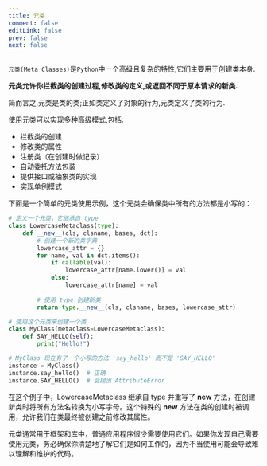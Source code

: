 ```yaml
---
title: 元类
comment: false
editLink: false
prev: false
next: false
---
```


`元类(Meta Classes)`是`Python`中一个高级且复杂的特性,它们主要用于创建类本身.

**元类允许你拦截类的创建过程,修改类的定义,或返回不同于原本请求的新类.**

简而言之,元类是类的类;正如类定义了对象的行为,元类定义了类的行为.


使用元类可以实现多种高级模式,包括:

* 拦截类的创建
* 修改类的属性
* 注册类（在创建时做记录）
* 自动委托方法包装
* 提供接口或抽象类的实现
* 实现单例模式

下面是一个简单的元类使用示例，这个元类会确保类中所有的方法都是小写的：

```python   
# 定义一个元类，它继承自 type
class LowercaseMetaclass(type):
    def __new__(cls, clsname, bases, dct):
        # 创建一个新的类字典
        lowercase_attr = {}
        for name, val in dct.items():
            if callable(val):
                lowercase_attr[name.lower()] = val
            else:
                lowercase_attr[name] = val
        
        # 使用 type 创建新类
        return type.__new__(cls, clsname, bases, lowercase_attr)

# 使用这个元类来创建一个类
class MyClass(metaclass=LowercaseMetaclass):
    def SAY_HELLO(self):
        print("Hello!")

# MyClass 现在有了一个小写的方法 'say_hello' 而不是 'SAY_HELLO'
instance = MyClass()
instance.say_hello()  # 正确
instance.SAY_HELLO()  # 会抛出 AttributeError
```
在这个例子中，LowercaseMetaclass 继承自 type 并重写了 __new__ 方法，在创建新类时将所有方法名转换为小写字母。这个特殊的 __new__ 方法在类的创建时被调用，允许我们在类最终被创建之前修改其属性。

元类通常用于框架和库中，普通应用程序很少需要使用它们。如果你发现自己需要使用元类，务必确保你清楚地了解它们是如何工作的，因为不当使用可能会导致难以理解和维护的代码。
